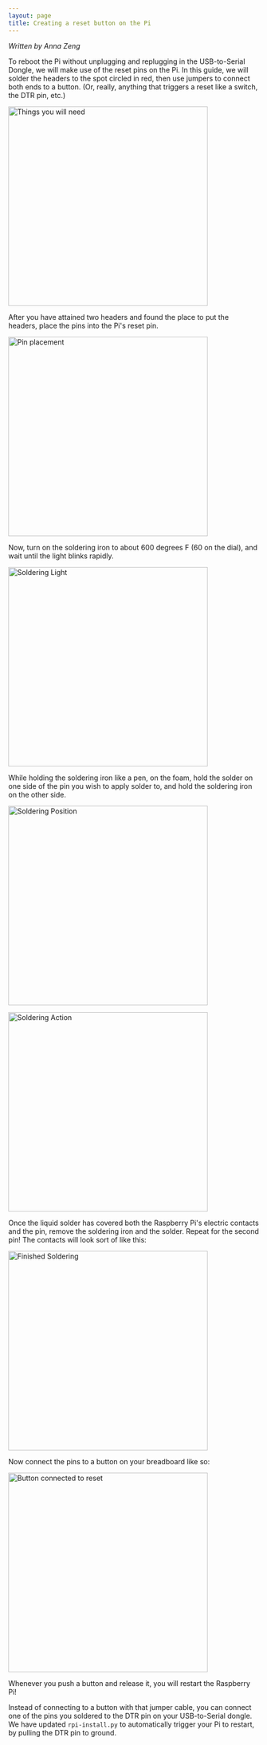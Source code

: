```yaml
---
layout: page
title: Creating a reset button on the Pi
---
```


*Written by Anna Zeng*

To reboot the Pi without unplugging and replugging in the USB-to-Serial Dongle, we will make use of the reset pins on the Pi.
In this guide, we will solder the headers to the spot circled in red, then use jumpers to connect both ends to a button.
(Or, really, anything that triggers a reset like a switch, the DTR pin, etc.)

[<img title="Things you will need" src="/guides/images/reset.pin.ingredients.jpg" width="400">](/guides/images/reset.pin.ingredients.jpg)

After you have attained two headers and found the place to put the headers, place the pins into the Pi's reset pin.

[<img title="Pin placement" src="/guides/images/reset.pin.placement.jpg" width="400">](/guides/images/reset.pin.placement.jpg)

Now, turn on the soldering iron to about 600 degrees F (60 on the dial), and wait until the light blinks rapidly.

[<img title="Soldering Light" src="/guides/images/reset.pin.solder.light.jpg" width="400">](/guides/images/reset.pin.solder.light.jpg)

While holding the soldering iron like a pen, on the foam, hold the solder on one side of the pin you wish to apply solder to, and hold the soldering iron on the other side.

[<img title="Soldering Position" src="/guides/images/reset.pin.soldering.jpg" width="400">](/guides/images/reset.pin.soldering.jpg)

[<img title="Soldering Action" src="/guides/images/reset.pin.action.jpg" width="400">](/guides/images/reset.pin.action.jpg)

Once the liquid solder has covered both the Raspberry Pi's electric contacts and the pin, remove the soldering iron and the solder. Repeat for the second pin! The contacts will look sort of like this:

[<img title="Finished Soldering" src="/guides/images/reset.pin.done.jpg" width="400">](/guides/images/reset.pin.done.jpg)

Now connect the pins to a button on your breadboard like so:

[<img title="Button connected to reset" src="/guides/images/reset.pin.button.jpg" width="400">](/guides/images/reset.pin.button.jpg)

Whenever you push a button and release it, you will restart the Raspberry Pi!

Instead of connecting to a button with that jumper cable, you can connect one of the pins you soldered to the DTR pin on your USB-to-Serial dongle. We have updated `rpi-install.py` to automatically trigger your Pi to restart, by pulling the DTR pin to ground.